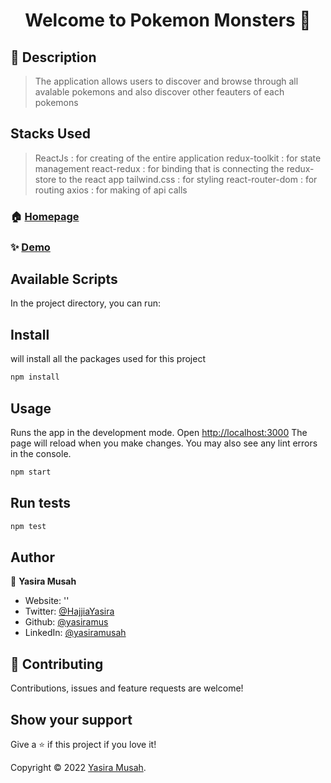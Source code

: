 <h1 align="center">Welcome to Pokemon Monsters 👋</h1>

## 📝 Description

> The application allows users to discover and browse through all avalable pokemons and also discover other feauters of each pokemons

## Stacks Used
> ReactJs : for creating of the entire application
> redux-toolkit : for state management
> react-redux : for binding that is connecting the redux-store to the react app
> tailwind.css : for styling 
> react-router-dom : for routing
> axios : for making of api calls

<!-- ### 🏠 [Homepage](https://github.com/yasiramus/pokemon.git) -->
### 🏠 [Homepage](App)

### ✨ [Demo](http://pokemon-eta-black.vercel.app/)

## Available Scripts
<p>In the project directory, you can run:</p>

## Install

<p>will install all the packages used for this project</p>

```sh
npm install
```

## Usage

<p>Runs the app in the development mode. Open <a href="http://localhost:3000" target="_blank">http://localhost:3000</a> 
  The page will reload when you make changes. You may also see any lint errors in the console.
</p>

```sh
npm start
```

## Run tests

```sh
npm test
```

## Author

👤 **Yasira Musah**

* Website: ''
* Twitter: [@HajjiaYasira](https://twitter.com/HajjiaYasira)
* Github: [@yasiramus](https://github.com/yasiramus)
* LinkedIn: [@yasiramusah](https://linkedin.com/in/yasiramusah)

## 🤝 Contributing

Contributions, issues and feature requests are welcome!

## Show your support

Give a ⭐️ if this project if you love  it!

Copyright © 2022 [Yasira Musah](https://github.com/yasiramus).